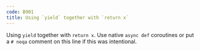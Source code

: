 ```yaml
---
code: B901
title: Using `yield` together with `return x`
---
```


Using `yield` together with `return x`. Use native `async def` coroutines or put a `# noqa` comment on this line if this was intentional.